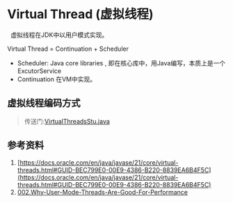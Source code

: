 # Virtual Thread (虚拟线程)
&nbsp;&nbsp;虚拟线程在JDK中以用户模式实现。

Virtual Thread = Continuation + Scheduler 
- Scheduler: Java core libraries , 即在核心库中，用Java编写，本质上是一个ExcutorService
- Continuation 在VM中实现。

## 虚拟线程编码方式
> 传送门:[VirtualThreadsStu.java](../../005.OpenJDK/003.prictice-code/VirtualThreadsStu.java)


## 参考资料
1. [https://docs.oracle.com/en/java/javase/21/core/virtual-threads.html#GUID-BEC799E0-00E9-4386-B220-8839EA6B4F5C](https://docs.oracle.com/en/java/javase/21/core/virtual-threads.html#GUID-BEC799E0-00E9-4386-B220-8839EA6B4F5C)
2. [002.Why-User-Mode-Threads-Are-Good-For-Performance](../../012.WHAT_HOW_WHY/002.Why-User-Mode-Threads-Are-Good-For-Performance/Why-User-Mode-Threads-Are-Good-For-Performance.md)
